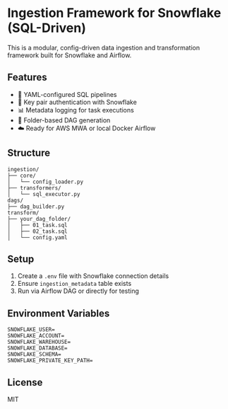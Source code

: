 # Ingestion Framework for Snowflake (SQL-Driven)

This is a modular, config-driven data ingestion and transformation framework built for Snowflake and Airflow.

## Features

- 🔄 YAML-configured SQL pipelines
- 🔑 Key pair authentication with Snowflake
- 📊 Metadata logging for task executions
- 🧱 Folder-based DAG generation
- ☁️ Ready for AWS MWA or local Docker Airflow

## Structure

```
ingestion/
├── core/
│   └── config_loader.py
├── transformers/
│   └── sql_executor.py
dags/
├── dag_builder.py
transform/
├── your_dag_folder/
│   ├── 01_task.sql
│   ├── 02_task.sql
│   └── config.yaml
```

## Setup

1. Create a `.env` file with Snowflake connection details
2. Ensure `ingestion_metadata` table exists
3. Run via Airflow DAG or directly for testing

## Environment Variables

```env
SNOWFLAKE_USER=
SNOWFLAKE_ACCOUNT=
SNOWFLAKE_WAREHOUSE=
SNOWFLAKE_DATABASE=
SNOWFLAKE_SCHEMA=
SNOWFLAKE_PRIVATE_KEY_PATH=
```

## License

MIT